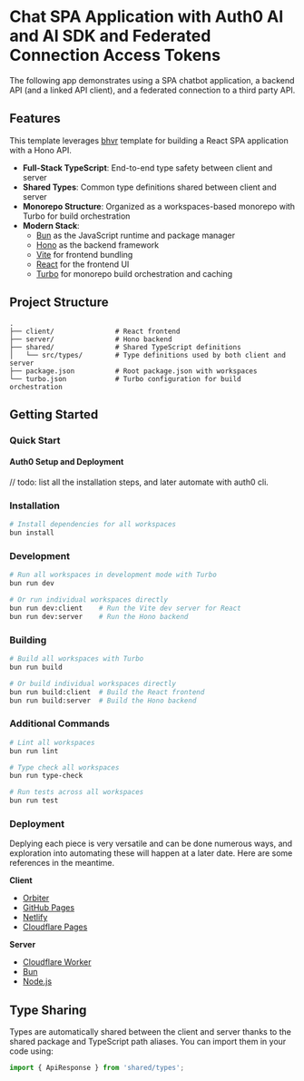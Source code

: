 # Chat SPA Application with Auth0 AI and AI SDK and Federated Connection Access Tokens

The following app demonstrates using a SPA chatbot application, a backend API (and a linked API client), and a federated
connection to a third party API.

## Features

This template leverages [bhvr](https://github.com/stevedylandev/bhvr) template for building a React SPA application with a Hono API.

- **Full-Stack TypeScript**: End-to-end type safety between client and server
- **Shared Types**: Common type definitions shared between client and server
- **Monorepo Structure**: Organized as a workspaces-based monorepo with Turbo for build orchestration
- **Modern Stack**:
  - [Bun](https://bun.sh) as the JavaScript runtime and package manager
  - [Hono](https://hono.dev) as the backend framework
  - [Vite](https://vitejs.dev) for frontend bundling
  - [React](https://react.dev) for the frontend UI
  - [Turbo](https://turbo.build) for monorepo build orchestration and caching

## Project Structure

```
.
├── client/               # React frontend
├── server/               # Hono backend
├── shared/               # Shared TypeScript definitions
│   └── src/types/        # Type definitions used by both client and server
├── package.json          # Root package.json with workspaces
└── turbo.json            # Turbo configuration for build orchestration
```

## Getting Started

### Quick Start

#### Auth0 Setup and Deployment

// todo: list all the installation steps, and later automate with auth0 cli.

### Installation

```bash
# Install dependencies for all workspaces
bun install
```

### Development

```bash
# Run all workspaces in development mode with Turbo
bun run dev

# Or run individual workspaces directly
bun run dev:client    # Run the Vite dev server for React
bun run dev:server    # Run the Hono backend
```

### Building

```bash
# Build all workspaces with Turbo
bun run build

# Or build individual workspaces directly
bun run build:client  # Build the React frontend
bun run build:server  # Build the Hono backend
```

### Additional Commands

```bash
# Lint all workspaces
bun run lint

# Type check all workspaces
bun run type-check

# Run tests across all workspaces
bun run test
```

### Deployment

Deplying each piece is very versatile and can be done numerous ways, and exploration into automating these will happen at a later date. Here are some references in the meantime.

**Client**
- [Orbiter](https://orbiter.host)
- [GitHub Pages](https://vite.dev/guide/static-deploy.html#github-pages)
- [Netlify](https://vite.dev/guide/static-deploy.html#netlify)
- [Cloudflare Pages](https://vite.dev/guide/static-deploy.html#cloudflare-pages)

**Server**
- [Cloudflare Worker](https://gist.github.com/stevedylandev/4aa1fc569bcba46b7169193c0498d0b3)
- [Bun](https://hono.dev/docs/getting-started/bun)
- [Node.js](https://hono.dev/docs/getting-started/nodejs)

## Type Sharing

Types are automatically shared between the client and server thanks to the shared package and TypeScript path aliases. You can import them in your code using:

```typescript
import { ApiResponse } from 'shared/types';
```